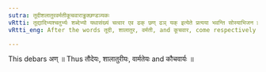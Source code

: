 ```yaml
---
sutra: तूदीशलातुरवर्मतीकूचवाराड्ढक्छण्डञ्यकः
vRtti: तूद्यादिभ्यश्चतुर्भ्यः शब्देभ्यो यथासंख्यं चत्वार एव ढक् छण् ढञ् यक् इत्येते प्रत्यया भवन्ति सोस्याभिजन इत्येतस्मिन्विषये । अणोपवादः ॥
vRtti_eng: After the words तूदी, शालातुर, वर्मती, and कूचवार, come respectively the affixes ढक्, छण्, ढञ्, and यक् in the sense of 'this is his native land'.

---
```

This debars अण् ॥ Thus तौदेयः, शालातुरीयः, वार्मतेयः and कौचवार्यः ॥